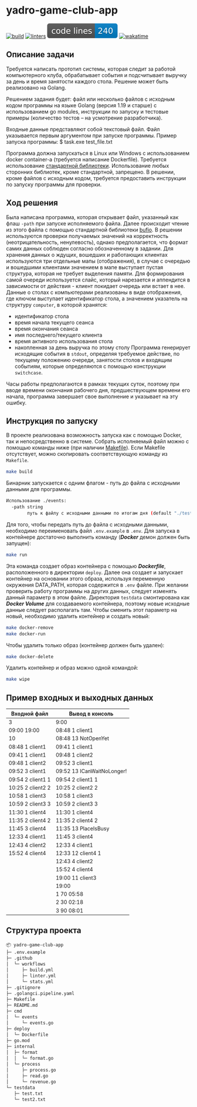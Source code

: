 # yadro-game-club-app
[![build](https://github.com/nikitads9/yadro-game-club-app/actions/workflows/build.yml/badge.svg)](https://github.com/nikitads9/yadro-game-club-app/actions/workflows/build.yml)
[![linters](https://github.com/nikitads9/yadro-game-club-app/actions/workflows/linter.yml/badge.svg)](https://github.com/nikitads9/yadro-game-club-app/actions/workflows/linter.yml)
![code lines](https://raw.githubusercontent.com/nikitads9/yadro-game-club-app/badges/.badges/main/lines.svg)
[![wakatime](https://wakatime.com/badge/user/018e5c64-a5fb-48a7-8d3a-b00fe4c56581/project/2782a224-4f20-4c7c-bc38-cbb4dedeed32.svg)](https://wakatime.com/badge/user/018e5c64-a5fb-48a7-8d3a-b00fe4c56581/project/2782a224-4f20-4c7c-bc38-cbb4dedeed32)

## Описание задачи

Требуется написать прототип системы, которая следит за работой компьютерного клуба, обрабатывает события и подсчитывает выручку за день и время занятости каждого стола.
Решение может быть реализовано на Golang.

Решением задания будет: файл или несколько файлов с исходным кодом программы на языке Golang (версия 1.19 и старше) с использованием go modules, инструкции по запуску и тестовые примеры (количество тестов – на усмотрение разработчика). 

Входные данные представляют собой текстовый файл. Файл указывается первым аргументом при запуске программы. Пример запуска программы: 
$ task.exe test_file.txt

Программа должна запускатьcя в Linux или Windows с использованием docker container-a (требуется написание Dockerfile). Требуется использование [стандартной библиотеки](https://pkg.go.dev/std). Использование любых сторонних библиотек, кроме стандартной, запрещено. В решении, кроме файлов с исходным кодом, требуется предоставить инструкции по запуску программы для проверки.

## Ход решения

Была написана программа, которая открывает файл, указанный как флаш `-path` при запуске исполняемого файла. Далее происходит чтение из этого файла с помощью стандартной библиотеки [bufio](https://pkg.go.dev/bufio). В решении используются проверки получаемых значений на корректность (неотрицательность, ненулевость), однако предполагается, что формат самих данных соблюден согласно обозначенному в задании. Для хранения данных о ждущих, вошедших и работающих клиентах используются три отдельные мапы (отображения), в случае с очередью и вошедшими клиентами значением в мапе выступает пустая структура, которая не требует выделения памяти. Для формирования самой очереди используется слайс, который нарезается и аппендится в зависимости от действия - клиент покидает очередь или встает в нее. Данные о столах с компьютерами реализованы в виде отображения, где ключом выступает идентификатор стола, а значением указатель на структуру `computer`, в которой хранятся:
- идентификатор стола
- время начала текущего сеанса
- время окончания сеанса
- имя последнего/текущего клиента
- время активного использования стола
- накопленная за день выручка по этому столу
Программа генерирует исходящие события в `stdout`, определяя требуемое действие, по текущему положению очереди, занятости столов и входящим событиям, которые определяются с помощью конструкции `switchcase`.

Часы работы предполагаются в рамках текущих суток, поэтому при вводе времени окончания рабочего дня, предшествующем времени его начала, программа завершает свое выполнение и указывает на эту ошибку.

## Инструкция по запуску

В проекте реализована возможность запуска как с помощью Docker, так и непосредственно в системе. 
Собрать исполняемый файл можно с помощью команды ниже (при наличии [Makefile](https://www.gnu.org/software/make/manual/make.html)). Если Makefile отсутствует, можно скопировать соответствующую команду из `Makefile`.
```bash
make build
```
Бинарник запускается с одним флагом - путь до файла с исходными данными для программы.
```bash
Использование ./events:
  -path string
        путь к файлу с исходными данными по итогам дня (default "./testdata/test.txt")
```
Для того, чтобы передать путь до файла с исходными данными, необходимо переименовать файл `.env.example` в `.env`.
Для запуска в контейнере достаточно выполнить команду (***Docker*** демон должен быть запущен):
```bash
make run
```
Эта команда создает образ контейнера с помощью ***Dockerfile***, расположенного в директории `deploy`. Далее она создает и запускает контейнер на основании этого образа, используя переменную окружения DATA_PATH, которая содержится в `.env` файле. При желании проверить работу программы на других данных, следует изменять данный параметр в этом файле.
Директория `testdata` смонтирована как ***Docker Volume*** для создаваемого контейнера, поэтому новые исходные данные следует располагать там.
Чтобы сменить этот параметр на новый, необходимо удалить контейнер и создать новый:
```bash
make docker-remove
make docker-run
```
Чтобы удалить только образ (контейнер должен быть удален):
```bash
make docker-delete
```
Удалить контейнер и образ можно одной командой:
```bash
make wipe
```

## Пример входных и выходных данных
| Входной файл      | Вывод в консоль              |
|-------------------|------------------------------|
| 3                 | 9:00                         |
| 09:00 19:00       | 08:48 1 client1              |
| 10                | 08:48 13   NotOpenYet        |
| 08:48 1 client1   | 09:41 1 client1              |
| 09:41 1 client1   | 09:48 1 client2              |
| 09:48 1 client2   | 09:52 3 client1              |
| 09:52 3 client1   | 09:52 13   ICanWaitNoLonger! |
| 09:54 2 client1 1 | 09:54 2 client1 1            |
| 10:25 2 client2 2 | 10:25 2 client2 2            |
| 10:58 1 client3   | 10:58 1 client3              |
| 10:59 2 client3 3 | 10:59 2 client3 3            |
| 11:30 1 client4   | 11:30 1 client4              |
| 11:35 2 client4 2 | 11:35 2 client4 2            |
| 11:45 3 client4   | 11:35 13   PlaceIsBusy       |
| 12:33 4 client1   | 11:45 3 client4              |
| 12:43 4 client2   | 12:33 4 client1              |
| 15:52 4 client4   | 12:33 12 client4   1         |
|                   | 12:43 4 client2              |
|                   | 15:52 4 client4              |
|                   | 19:00 11 client3             |
|                   | 19:00                        |
|                   | 1 70 05:58                   |
|                   | 2 30 02:18                   |
|                   | 3 90 08:01                   |

## Структура проекта

```
📦 yadro-game-club-app
├─ .env.example
├─ .github
│  └─ workflows
│     ├─ build.yml
│     ├─ linter.yml
│     └─ stats.yml
├─ .gitignore
├─ .golangci.pipeline.yaml
├─ Makefile
├─ README.md
├─ cmd
│  └─ events
│     └─ events.go
├─ deploy
│  └─ Dockerfile
├─ go.mod
├─ internal
│  ├─ format
│  │  └─ format.go
│  └─ process
│     ├─ process.go
│     ├─ read.go
│     └─ revenue.go
└─ testdata
   ├─ test.txt
   └─ test2.txt
```
